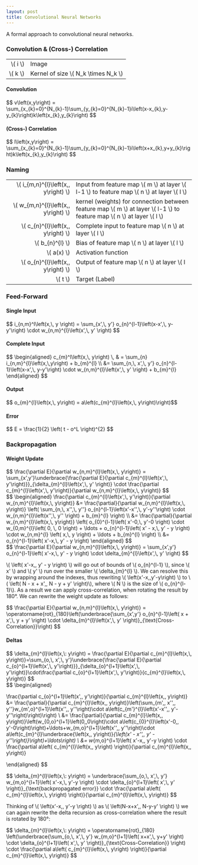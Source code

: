 ```yaml
---
layout: post
title: Convolutional Neural Networks
---
```


A formal approach to convolutional neural networks.

<script type="text/javascript" src="/js/raphael-min.js"></script>
<script type="text/javascript" src="/js/jquery-2.1.1.min.js"></script>
<script type="text/javascript" src="/js/raphael-utils.js"></script>
<link rel="stylesheet" href="/css/svg.css">


### Convolution & (Cross-) Correlation

| | |
|----------:|--------|
| \\( i \\) | Image  |
| \\( k \\) | Kernel of size \\( N_k \times N_k \\) |

#### Convolution
<div class="math-definition">
$$
v\left(x,y\right) = \sum_{x_{k}=0}^{N_{k}-1}\sum_{y_{k}=0}^{N_{k}-1}i\left(x-x_{k},y-y_{k}\right)k\left(x_{k},y_{k}\right)
$$
</div>

#### (Cross-) Correlation
<div class="math-definition">
$$
l\left(x,y\right) = \sum_{x_{k}=0}^{N_{k}-1}\sum_{y_{k}=0}^{N_{k}-1}i\left(x+x_{k},y+y_{k}\right)k\left(x_{k},y_{k}\right)
$$
</div>


### Naming

| | |
|----------------------------------------:|--------------------------------------------------------------------------------------------------------------------------------|
|  \\( i_{m,n}^{l}\left(x,\, y\right) \\) | Input from feature map \\( m \\) at layer \\( l-1 \\) to feature map \\( n \\) at layer \\( l \\)                              |
|  \\( w_{m,n}^{l}\left(x,\, y\right) \\) | kernel (weights) for connection between feature map \\( m \\) at layer \\( l-1 \\) to feature map \\( n \\) at layer \\( l \\) |
|    \\( c_{n}^{l}\left(x,\, y\right) \\) | Complete input to feature map \\( n \\) at layer \\( l \\)                                                                     |
|                       \\( b_{n}^{l} \\) | Bias of feature map \\( n \\) at layer \\( l \\)                                                                               |
|                            \\( a(x) \\) | Activation function                                                                                                            |
|    \\( o_{n}^{l}\left(x,\, y\right) \\) | Output of feature map \\( n \\) at layer \\( l \\)                                                                             |
|                               \\( t \\) | Target (Label)                                                                                                                 |



### Feed-Forward

#### Single Input
<div class="math-definition">
$$ i_{n,m}^l\left(x,\, y \right) = \sum_{x',\, y'} o_{n}^{l-1}\left(x-x',\, y-y'\right) \cdot w_{n,m}^{l}\left(x',\, y' \right) $$
</div>

#### Complete Input
<div class="math-definition">
$$ \begin{aligned} c_{m}^l\left(x,\, y\right) \, & = \sum_{n} i_{n,m}^{l}\left(x,\,y\right) + b_{m}^{l} \\
  &= \sum_{n,\, x',\, y'} o_{n}^{l-1}\left(x-x',\, y-y'\right) \cdot w_{n,m}^{l}\left(x',\, y' \right) + b_{m}^{l} \end{aligned} $$
</div>

#### Output
<div class="math-definition">
$$ o_{m}^{l}\left(x,\, y\right) = a\left(c_{m}^{l}\left(x,\, y\right)\right)$$
</div>

#### Error
<div class="math-definition">
$$ E = \frac{1}{2} \left( t - o^L \right)^{2} $$
</div>


### Backpropagation

#### Weight Update
<div class="math-definition">
$$
\frac{\partial E}{\partial w_{n,m}^{l}\left(x,\, y\right)} = \sum_{x',y'}\underbrace{\frac{\partial E}{\partial c_{m}^{l}\left(x',\, y'\right)}}_{\delta_{m}^{l}\left(x',\, y' \right)} \cdot \frac{\partial c_{m}^{l}\left(x',\, y'\right)}{\partial w_{n,m}^{l}\left(x,\, y\right)}
$$
</div>

<div class="math-definition">
$$
\begin{aligned}
\frac{\partial c_{m}^{l}\left(x',\, y'\right)}{\partial w_{n,m}^{l}\left(x,\, y\right)} &= \frac{\partial}{\partial w_{n,m}^{l}\left(x,\, y\right)} \left( \sum_{n,\, x'',\, y''} o_{n}^{l-1}\left(x'-x'',\, y'-y''\right) \cdot w_{n,m}^{l}\left(x'',\, y'' \right) + b_{m}^{l} \right) \\
  &= \frac{\partial}{\partial w_{n,m}^{l}\left(x,\, y\right)} \left( o_{0}^{l-1}\left( x'-0,\, y'-0 \right) \cdot w_{0,m}^{l}\left( 0, \, 0 \right) + \ldots + o_{n}^{l-1}\left( x' - x,\, y' - y \right) \cdot w_{n,m}^{l} \left( x,\, y \right) + \ldots + b_{m}^{l} \right) \\
  &= o_{n}^{l-1}\left( x'-x,\, y' - y \right)
\end{aligned}
$$
</div>

<div class="math-definition">
$$
\frac{\partial E}{\partial w_{n,m}^{l}\left(x,\, y\right)} = \sum_{x',y'} o_{n}^{l-1}\left( x'-x,\, y' - y \right) \cdot \delta_{m}^{l}\left(x',\, y' \right)
$$
</div>

\\( \left( x'-x,\, y' - y \right) \\) will go out of bounds of \\( o\_{n}^{l-1} \\), 
since \\( x' \\) and \\( y' \\) run over the smaller \\( \delta\_{m}^{l} \\). We can resolve this by wrapping around the indexes, thus  rewriting \\( \left(x'-x,\,y'-y\right) \\) to \\( \left( N - x + x',\, N - y + y' \right)\\), where \\( N \\) is the size of \\( o_{n}^{l-1}\\). As a result we can apply cross-correlation, when rotating the result by 180°. We can rewrite the weight update as follows:

<div class="math-definition">
$$
\frac{\partial E}{\partial w_{n,m}^{l}\left(x,\, y\right)} = \operatorname{rot}_{180}\left(\underbrace{\sum_{x',y'} o_{n}^{l-1}\left( x + x',\, y + y' \right) \cdot \delta_{m}^{l}\left(x',\, y' \right)}_{\text{Cross-Correlation}}\right)
$$
</div>


#### Deltas
<div class="math-definition">
$$
\delta_{m}^{l}\left(x,\: y\right) = \frac{\partial E}{\partial c_{m}^{l}\left(x,\, y\right)}=\sum_{o,\, x',\, y'}\underbrace{\frac{\partial E}{\partial c_{o}^{l+1}\left(x',\, y'\right)}}_{\delta_{o}^{l+1}\left(x',\, y'\right)}\cdot\frac{\partial c_{o}^{l+1}\left(x',\, y'\right)}{c_{m}^{l}\left(x,\, y\right)}
$$
</div>

<div class="math-definition">
$$
\begin{aligned}

\frac{\partial c_{o}^{l+1}\left(x',\, y'\right)}{\partial c_{m}^{l}\left(x,\, y\right)} &= \frac{\partial}{\partial c_{m}^{l}\left(x,\, y\right)}\left(\sum_{m',\, x'',\, y''}w_{m',o}^{l+1}\left(x'',\, y''\right)\cdot a\left(c_{m'}^{l}\left(x'-x'',\, y'-y''\right)\right)\right) \\
  &= \frac{\partial}{\partial c_{m}^{l}\left(x,\, y\right)}\left(w_{0,o}^{l+1}\left(0,\,0\right)\cdot a\left(c_{0}^{l}\left(x'-0,\, y'-0\right)\right)+\ldots+w_{m,o}^{l+1}\left(x'',\, y''\right)\cdot a\left(c_{m}^{l}\underbrace{\left(x,\, y\right)}_{\left(x' - x'',\, y' - y''\right)}\right)+\ldots\right) \\
  &= w_{m,o}^{l+1}\left( x'-x,\, y'-y \right) \cdot \frac{\partial a\left( c_{m}^{l}\left(x,\, y\right) \right)}{\partial c_{m}^{l}\left(x,\, y\right)}
  
\end{aligned}
$$
</div>

<div class="math-definition">
$$
\delta_{m}^{l}\left(x,\: y\right) = \underbrace{\sum_{o,\, x',\, y'} w_{m,o}^{l+1}\left( x'-x,\, y'-y \right) \cdot \delta_{o}^{l+1}\left( x',\, y' \right)}_{\text{backpropagated error}} \cdot \frac{\partial a\left( c_{m}^{l}\left(x,\, y\right) \right)}{\partial c_{m}^{l}\left(x,\, y\right)}
$$
</div>

Thinking of \\( \left(x'-x,\, y'-y \right) \\) as \\( \left(N-x+x',\, N-y-y' \right) \\) we can again rewrite the delta recursion as cross-correlation where the result is rotated by 180°:

<div class="math-definition">
$$
\delta_{m}^{l}\left(x,\: y\right) = \operatorname{rot}_{180} \left(\underbrace{\sum_{o,\, x',\, y'} w_{m,o}^{l+1}\left( x+x',\, y+y' \right) \cdot \delta_{o}^{l+1}\left( x',\, y' \right)}_{\text{Cross-Correlation}} \right) \cdot \frac{\partial a\left( c_{m}^{l}\left(x,\, y\right) \right)}{\partial c_{m}^{l}\left(x,\, y\right)}
$$
</div>

<!--<div id="svg-container" class="svg-container"></div>-->

<!--<script type="text/javascript">-->
<!--  mathJaxRendered = function() {-->
<!--    var svg = $("svg");-->
<!--    addMathToSvg("mathJaxSource", svg);-->
<!--  }-->
<!--  -->
<!--  MathJax.Hub.Register.StartupHook("End Typeset", mathJaxRendered);-->
<!--  -->
<!--  var raphael = Raphael("svg-container", '100%', '100%');-->
<!--  raphael.setViewBox(0, 0, 800, 800, true);-->
<!--  -->
<!--  var grid = new Grid(10, 10, 8, 8, 10, 10);-->
<!--  -->
<!--  var neurons = [];-->
<!--  var links = [];-->
<!--  neurons.push(new Node(300, 50, 80, 20));-->
<!--  neurons.push(new Node(300, 150, 80, 20));-->
<!--  neurons.push(new Node(500, 50, 80, 20));-->
<!--  neurons.push(new Node(500, 150, 80, 20));-->
<!--  -->
<!--  links.push(neurons[0].linkTo(neurons[2]));-->
<!--  links.push(neurons[0].linkTo(neurons[3]));-->
<!--  links.push(neurons[1].linkTo(neurons[2]));-->
<!--  links.push(neurons[1].linkTo(neurons[3]));-->
<!--  -->
<!--  // draw-->
<!--  grid.draw(raphael);-->
<!--  for (var i = 0; i < neurons.length; i++) {-->
<!--    neurons[i].draw(raphael);-->
<!--  }-->
<!--  for (var i = 0; i < links.length; i++) {-->
<!--    links[i].draw(raphael);-->
<!--  }-->
<!--</script>-->
<!--<div id="mathJaxSource" style="display: none">-->
<!--  <math xmlns="http://www.w3.org/1998/Math/MathML"><mo>&#8721;</mo><mi>c</mi><mo>+</mo><mi>&#946;</mi></math>-->
<!--</div>-->

